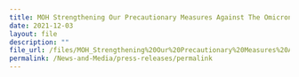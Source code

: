 ```yaml
---
title: MOH Strengthening Our Precautionary Measures Against The Omicron Variant
date: 2021-12-03
layout: file
description: ""
file_url: /files/MOH_Strengthening%20Our%20Precautionary%20Measures%20Against%20The%20Omicron%20Variant_3%20Dec%202021.pdf
permalink: /News-and-Media/press-releases/permalink
---
```


